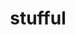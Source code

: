 ---
id: 759
title: stufful
types: [normal,fighting]
image: https://raw.githubusercontent.com/PokeAPI/sprites/master/sprites/pokemon/759.png
---
